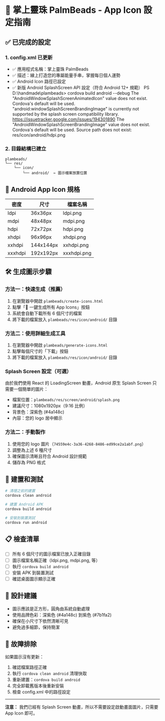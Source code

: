 # 🔮 掌上靈珠 PalmBeads - App Icon 設定指南

## ✅ 已完成的設定

### 1. config.xml 已更新
- ✅ 應用程式名稱：掌上靈珠 PalmBeads
- ✅ 描述：線上打造您的專屬能量手串，掌握每日個人運勢
- ✅ Android Icon 路徑已設定
- ✅ 新版 Android SplashScreen API 設定（符合 Android 12+ 規範）
PS D:\handmade\plambeads> cordova build android --debug
The "AndroidWindowSplashScreenAnimatedIcon" value does not exist. Cordova's default will be used.
"android:windowSplashScreenBrandingImage" is currently not supported by the splash screen compatibility library. https://issuetracker.google.com/issues/194301890
The "AndroidWindowSplashScreenBrandingImage" value does not exist. Cordova's default will be used.
Source path does not exist: res/icon/android/hdpi.png
### 2. 目錄結構已建立
```
plambeads/
└── res/
    └── icon/
        └── android/  ← 圖示檔案放置位置
```

## 📱 Android App Icon 規格

| 密度 | 尺寸 | 檔案名稱 |
|------|------|----------|
| ldpi | 36x36px | ldpi.png |
| mdpi | 48x48px | mdpi.png |
| hdpi | 72x72px | hdpi.png |
| xhdpi | 96x96px | xhdpi.png |
| xxhdpi | 144x144px | xxhdpi.png |
| xxxhdpi | 192x192px | xxxhdpi.png |

## 🛠️ 生成圖示步驟

### 方法一：快速生成（推薦）
1. 在瀏覽器中開啟 `plambeads/create-icons.html`
2. 點擊「🚀 一鍵生成所有 App Icons」按鈕
3. 系統會自動下載所有 6 個尺寸的檔案
4. 將下載的檔案放入 `plambeads/res/icon/android/` 目錄

### 方法二：使用詳細生成工具
1. 在瀏覽器中開啟 `plambeads/generate-icons.html`
2. 點擊每個尺寸的「下載」按鈕
3. 將下載的檔案放入 `plambeads/res/icon/android/` 目錄

### Splash Screen 設定（可選）
由於我們使用 React 的 LoadingScreen 動畫，Android 原生 Splash Screen 只需要一個簡單的圖片：
- 檔案位置：`plambeads/res/screen/android/splash.png`
- 建議尺寸：1080x1920px（9:16 比例）
- 背景色：深紫色 (#4a148c)
- 內容：您的 logo 居中顯示

### 方法二：手動製作
1. 使用您的 logo 圖片（`74559e4c-3a36-4268-8486-ed99ce2a1abf.png`）
2. 調整為上述 6 種尺寸
3. 確保圖示清晰且符合 Android 設計規範
4. 儲存為 PNG 格式

## 🚀 建置和測試

```bash
# 清理之前的建置
cordova clean android

# 建置 Android APK
cordova build android

# 安裝到裝置測試
cordova run android
```

## 📋 檢查清單

- [ ] 所有 6 個尺寸的圖示檔案已放入正確目錄
- [ ] 圖示檔案名稱正確（ldpi.png, mdpi.png, 等）
- [ ] 執行 `cordova build android`
- [ ] 安裝 APK 到裝置測試
- [ ] 確認桌面圖示顯示正確

## 🎨 設計建議

- 圖示應該是正方形，圓角由系統自動處理
- 使用品牌色彩：深紫色 (#4a148c) 到紫色 (#7b1fa2)
- 確保在小尺寸下依然清晰可見
- 避免過多細節，保持簡潔

## 🔧 故障排除

如果圖示沒有更新：
1. 確認檔案路徑正確
2. 執行 `cordova clean android` 清理快取
3. 重新建置：`cordova build android`
4. 完全卸載舊版本後重新安裝
5. 檢查 config.xml 中的路徑設定

---

**注意：** 我們已經有 Splash Screen 動畫，所以不需要設定啟動畫面圖片，只需要 App Icon 即可。
